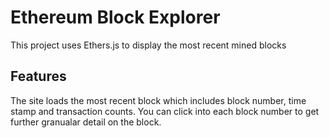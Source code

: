 # Ethereum Block Explorer

This project uses Ethers.js to display the most recent mined blocks

## Features

The site loads the most recent block which includes block number, time stamp and transaction counts. You can click into each block number to get further granualar detail on the block. 
